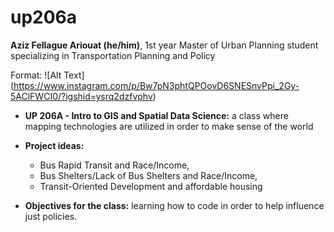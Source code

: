 # up206a
**Aziz Fellague Ariouat (he/him)**, 1st year Master of Urban Planning student specializing in Transportation Planning and Policy

Format: ![Alt Text] (https://www.instagram.com/p/Bw7pN3phtQPOovD6SNESnvPpi_2Gy-5AClFWCI0/?igshid=ysrq2dzfvphv)

* **UP 206A - Intro to GIS and Spatial Data Science:** a class where mapping technologies are utilized in order to make sense of the world

* **Project ideas:** 
  * Bus Rapid Transit and Race/Income, 
  * Bus Shelters/Lack of Bus Shelters and Race/Income, 
  * Transit-Oriented Development and affordable housing

* **Objectives for the class:** learning how to code in order to help influence just policies.
